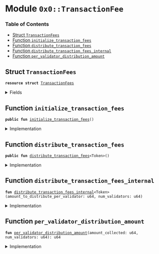 
<a name="0x0_TransactionFee"></a>

# Module `0x0::TransactionFee`

### Table of Contents

-  [Struct `TransactionFees`](#0x0_TransactionFee_TransactionFees)
-  [Function `initialize_transaction_fees`](#0x0_TransactionFee_initialize_transaction_fees)
-  [Function `distribute_transaction_fees`](#0x0_TransactionFee_distribute_transaction_fees)
-  [Function `distribute_transaction_fees_internal`](#0x0_TransactionFee_distribute_transaction_fees_internal)
-  [Function `per_validator_distribution_amount`](#0x0_TransactionFee_per_validator_distribution_amount)



<a name="0x0_TransactionFee_TransactionFees"></a>

## Struct `TransactionFees`



<pre><code><b>resource</b> <b>struct</b> <a href="#0x0_TransactionFee_TransactionFees">TransactionFees</a>
</code></pre>



<details>
<summary>Fields</summary>


<dl>
<dt>

<code>fee_withdrawal_capability: <a href="libra_account.md#0x0_LibraAccount_WithdrawalCapability">LibraAccount::WithdrawalCapability</a></code>
</dt>
<dd>

</dd>
</dl>


</details>

<a name="0x0_TransactionFee_initialize_transaction_fees"></a>

## Function `initialize_transaction_fees`



<pre><code><b>public</b> <b>fun</b> <a href="#0x0_TransactionFee_initialize_transaction_fees">initialize_transaction_fees</a>()
</code></pre>



<details>
<summary>Implementation</summary>


<pre><code><b>public</b> <b>fun</b> <a href="#0x0_TransactionFee_initialize_transaction_fees">initialize_transaction_fees</a>() {
    Transaction::assert(Transaction::sender() == 0xFEE, 0);
    move_to_sender&lt;<a href="#0x0_TransactionFee_TransactionFees">TransactionFees</a>&gt;(<a href="#0x0_TransactionFee_TransactionFees">TransactionFees</a> {
        fee_withdrawal_capability: <a href="libra_account.md#0x0_LibraAccount_extract_sender_withdrawal_capability">LibraAccount::extract_sender_withdrawal_capability</a>(),
    });
}
</code></pre>



</details>

<a name="0x0_TransactionFee_distribute_transaction_fees"></a>

## Function `distribute_transaction_fees`



<pre><code><b>public</b> <b>fun</b> <a href="#0x0_TransactionFee_distribute_transaction_fees">distribute_transaction_fees</a>&lt;Token&gt;()
</code></pre>



<details>
<summary>Implementation</summary>


<pre><code><b>public</b> <b>fun</b> <a href="#0x0_TransactionFee_distribute_transaction_fees">distribute_transaction_fees</a>&lt;Token&gt;() <b>acquires</b> <a href="#0x0_TransactionFee_TransactionFees">TransactionFees</a> {
  // Can only be invoked by LibraVM privilege.
  Transaction::assert(Transaction::sender() == 0x0, 33);

  <b>let</b> num_validators = <a href="libra_system.md#0x0_LibraSystem_validator_set_size">LibraSystem::validator_set_size</a>();
  <b>let</b> amount_collected = <a href="libra_account.md#0x0_LibraAccount_balance">LibraAccount::balance</a>&lt;Token&gt;(0xFEE);

  // If amount_collected == 0, this will also <b>return</b> early
  <b>if</b> (amount_collected &lt; num_validators) <b>return</b> ();

  // Calculate the amount of money <b>to</b> be dispursed, along with the remainder.
  <b>let</b> amount_to_distribute_per_validator = <a href="#0x0_TransactionFee_per_validator_distribution_amount">per_validator_distribution_amount</a>(
      amount_collected,
      num_validators
  );

  // Iterate through the validators distributing fees equally
  <a href="#0x0_TransactionFee_distribute_transaction_fees_internal">distribute_transaction_fees_internal</a>&lt;Token&gt;(
      amount_to_distribute_per_validator,
      num_validators,
  );
}
</code></pre>



</details>

<a name="0x0_TransactionFee_distribute_transaction_fees_internal"></a>

## Function `distribute_transaction_fees_internal`



<pre><code><b>fun</b> <a href="#0x0_TransactionFee_distribute_transaction_fees_internal">distribute_transaction_fees_internal</a>&lt;Token&gt;(amount_to_distribute_per_validator: u64, num_validators: u64)
</code></pre>



<details>
<summary>Implementation</summary>


<pre><code><b>fun</b> <a href="#0x0_TransactionFee_distribute_transaction_fees_internal">distribute_transaction_fees_internal</a>&lt;Token&gt;(
    amount_to_distribute_per_validator: u64,
    num_validators: u64,
) <b>acquires</b> <a href="#0x0_TransactionFee_TransactionFees">TransactionFees</a> {
    <b>let</b> distribution_resource = borrow_global&lt;<a href="#0x0_TransactionFee_TransactionFees">TransactionFees</a>&gt;(0xFEE);
    <b>let</b> index = 0;

    <b>while</b> (index &lt; num_validators) {

        <b>let</b> addr = <a href="libra_system.md#0x0_LibraSystem_get_ith_validator_address">LibraSystem::get_ith_validator_address</a>(index);
        // Increment the index into the validator set.
        index = index + 1;

        <a href="libra_account.md#0x0_LibraAccount_pay_from_capability">LibraAccount::pay_from_capability</a>&lt;Token&gt;(
            addr,
            &distribution_resource.fee_withdrawal_capability,
            amount_to_distribute_per_validator,
            x"",
            x""
        );
       }
}
</code></pre>



</details>

<a name="0x0_TransactionFee_per_validator_distribution_amount"></a>

## Function `per_validator_distribution_amount`



<pre><code><b>fun</b> <a href="#0x0_TransactionFee_per_validator_distribution_amount">per_validator_distribution_amount</a>(amount_collected: u64, num_validators: u64): u64
</code></pre>



<details>
<summary>Implementation</summary>


<pre><code><b>fun</b> <a href="#0x0_TransactionFee_per_validator_distribution_amount">per_validator_distribution_amount</a>(amount_collected: u64, num_validators: u64): u64 {
    Transaction::assert(num_validators != 0, 0);
    <b>let</b> validator_payout = amount_collected / num_validators;
    validator_payout
}
</code></pre>



</details>
